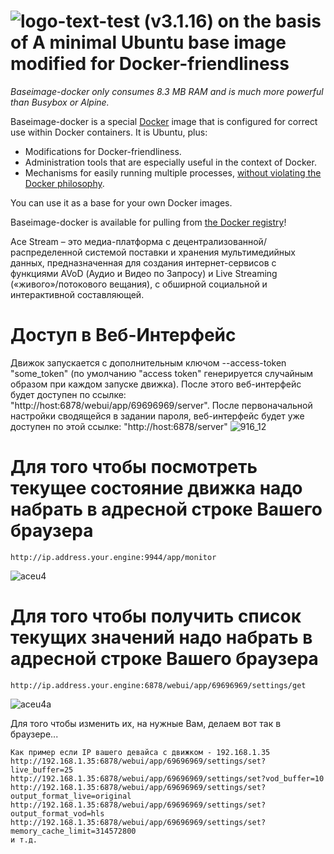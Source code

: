 # ![logo-text-test](https://user-images.githubusercontent.com/24189833/36645710-3deca456-1a6d-11e8-8bf0-84f078703d8d.png) (v3.1.16) on the basis of A minimal Ubuntu base image modified for Docker-friendliness

_Baseimage-docker only consumes 8.3 MB RAM and is much more powerful than Busybox or Alpine._

Baseimage-docker is a special [Docker](https://www.docker.com) image that is configured for correct use within Docker containers. It is Ubuntu, plus:

 * Modifications for Docker-friendliness.
 * Administration tools that are especially useful in the context of Docker.
 * Mechanisms for easily running multiple processes, [without violating the Docker philosophy](#docker_single_process).

You can use it as a base for your own Docker images.

Baseimage-docker is available for pulling from [the Docker registry](https://registry.hub.docker.com/u/phusion/baseimage/)!

Ace Stream – это медиа-платформа с децентрализованной/распределенной системой поставки и хранения мультимедийных данных, предназначенная для создания интернет-сервисов с функциями AVoD (Аудио и Видео по Запросу) и Live Streaming («живого»/потокового вещания), с обширной социальной и интерактивной составляющей.

# Доступ в Веб-Интерфейс
Движок запускается с дополнительным ключом --access-token "some_token" (по умолчанию "access token" генерируется случайным образом при каждом запуске движка).
После этого веб-интерфейс будет доступен по ссылке: "http://host:6878/webui/app/69696969/server". После первоначальной настройки сводящейся в задании пароля, веб-интерфейс будет уже доступен по этой ссылке: "http://host:6878/server"
![916_12](https://user-images.githubusercontent.com/24189833/36639742-7690df16-1a13-11e8-8a34-fc2d6b7a4200.png)

# Для того чтобы посмотреть текущее состояние движка надо набрать в адресной строке Вашего браузера

```
http://ip.address.your.engine:9944/app/monitor
```
![aceu4](https://user-images.githubusercontent.com/24189833/36640896-9a4430a2-1a27-11e8-821e-d325a9c33b92.png)

# Для того чтобы получить список текущих значений надо набрать в адресной строке Вашего браузера
```
http://ip.address.your.engine:6878/webui/app/69696969/settings/get
```
![aceu4a](https://user-images.githubusercontent.com/24189833/36641002-381b6538-1a29-11e8-8c1f-aa7953b7c5ec.png)

Для того чтобы изменить их, на нужные Вам, делаем вот так в браузере... 
```
Как пример если IP вашего девайса с движком - 192.168.1.35
http://192.168.1.35:6878/webui/app/69696969/settings/set?live_buffer=25
http://192.168.1.35:6878/webui/app/69696969/settings/set?vod_buffer=10
http://192.168.1.35:6878/webui/app/69696969/settings/set?output_format_live=original
http://192.168.1.35:6878/webui/app/69696969/settings/set?output_format_vod=hls
http://192.168.1.35:6878/webui/app/69696969/settings/set?memory_cache_limit=314572800
и т.д.
```

